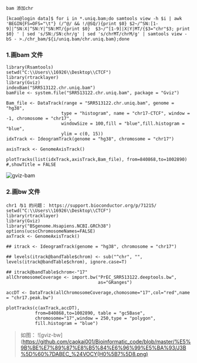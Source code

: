 ``` 
bam 添加chr

[kcao@login data]$ for i in *.uniq.bam;do samtools view -h $i | awk 'BEGIN{FS=OFS="\t"} (/^@/ && !/@SQ/){print $0} $2~/^SN:[1-9]|^SN:X|^SN:Y|^SN:MT/{print $0}  $3~/^[1-9]|X|Y|MT/{$3="chr"$3; print $0} ' | sed 's/SN:/SN:chr/g' | sed 's/chrMT/chrM/g' | samtools view -bS - >./chr_bam/${i/uniq.bam/chr.uniq.bam};done
````

### 1.画bam 文件
```
library(Rsamtools)
setwd("C:\\Users\\16926\\Desktop\\CTCF")
library(rtracklayer)
library(Gviz)
indexBam("SRR513122.chr.uniq.bam")
bamFile <- system.file("SRR513122.chr.uniq.bam", package = "Gviz")

Bam_file <- DataTrack(range = "SRR513122.chr.uniq.bam", genome = "hg38",
                     type = "histogram", name = "chr17-CTCF", window = -1, chromosome = "chr17",
                     windowSize = 100,fill = "blue",fill.histogram = "blue",
                     ylim = c(0, 15))
idxTrack <- IdeogramTrack(genome = "hg38", chromosome = "chr17")

axisTrack <- GenomeAxisTrack()

plotTracks(list(idxTrack,axisTrack,Bam_file), from=840868,to=1002890) #,showTitle = FALSE
```
![gviz-bam](https://github.com/caokai001/Bioinformatic_code/blob/master/%E5%9B%BE%E7%89%87%E8%B5%84%E6%96%99%E5%BA%93/gviz-bam.png)

### 2.画bw 文件
```
chr1 与1 的问题： https://support.bioconductor.org/p/71215/
setwd("C:\\Users\\16926\\Desktop\\CTCF")
library(rtracklayer)
library(Gviz)
library("BSgenome.Hsapiens.NCBI.GRCh38")
options(ucscChromosomeNames=FALSE)
axTrack <- GenomeAxisTrack()

## itrack <- IdeogramTrack(genome = "hg38", chromosome = "chr17")

## levels(itrack@bandTable$chrom) <- sub("^chr", "", levels(itrack@bandTable$chrom), ignore.case=T)

## itrack@bandTable$chrom<-"17"
allChromosomeCoverage <- import.bw("PrEC_SRR513122.deeptools.bw",
                                   as="GRanges") 

accDT <- DataTrack(allChromosomeCoverage,chomosome="17",col="red",name = "chr17.peak.bw") 

plotTracks(c(axTrack,accDT), 
           from=840868,to=1002890, table = "gc5Base", 
           chromosome="17",window = 250,type = "polygon",
           fill.histogram = "blue")
```
>如图：
![gviz-bw](https://github.com/caokai001/Bioinformatic_code/blob/master/%E5%9B%BE%E7%89%87%E8%B5%84%E6%96%99%E5%BA%93/J3B%5D%60%7DABEC_%24VOCY(H0%5B7%5D8.png)
